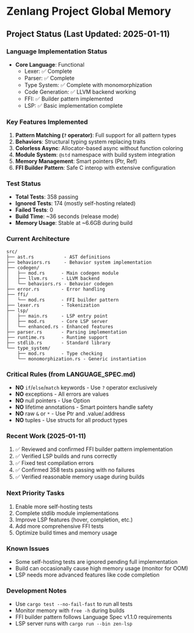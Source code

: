 # Zenlang Project Global Memory

## Project Status (Last Updated: 2025-01-11)

### Language Implementation Status
- **Core Language**: Functional
  - Lexer: ✅ Complete
  - Parser: ✅ Complete  
  - Type System: ✅ Complete with monomorphization
  - Code Generation: ✅ LLVM backend working
  - FFI: ✅ Builder pattern implemented
  - LSP: ✅ Basic implementation complete

### Key Features Implemented
1. **Pattern Matching (`?` operator)**: Full support for all pattern types
2. **Behaviors**: Structural typing system replacing traits
3. **Colorless Async**: Allocator-based async without function coloring
4. **Module System**: `@std` namespace with build system integration
5. **Memory Management**: Smart pointers (Ptr<T>, Ref<T>)
6. **FFI Builder Pattern**: Safe C interop with extensive configuration

### Test Status
- **Total Tests**: 358 passing
- **Ignored Tests**: 174 (mostly self-hosting related)
- **Failed Tests**: 0
- **Build Time**: ~36 seconds (release mode)
- **Memory Usage**: Stable at ~6.6GB during build

### Current Architecture
```
src/
├── ast.rs           - AST definitions
├── behaviors.rs     - Behavior system implementation
├── codegen/        
│   ├── mod.rs      - Main codegen module
│   ├── llvm.rs     - LLVM backend
│   └── behaviors.rs - Behavior codegen
├── error.rs        - Error handling
├── ffi/            
│   └── mod.rs      - FFI builder pattern
├── lexer.rs        - Tokenization
├── lsp/            
│   ├── main.rs     - LSP entry point
│   ├── mod.rs      - Core LSP server
│   └── enhanced.rs - Enhanced features
├── parser.rs       - Parsing implementation
├── runtime.rs      - Runtime support
├── stdlib.rs       - Standard library
└── type_system/    
    ├── mod.rs      - Type checking
    └── monomorphization.rs - Generic instantiation
```

### Critical Rules (from LANGUAGE_SPEC.md)
- **NO** `if`/`else`/`match` keywords - Use `?` operator exclusively
- **NO** exceptions - All errors are values
- **NO** null pointers - Use Option<T>
- **NO** lifetime annotations - Smart pointers handle safety
- **NO** raw `&` or `*` - Use Ptr<T> and .value/.address
- **NO** tuples - Use structs for all product types

### Recent Work (2025-01-11)
1. ✅ Reviewed and confirmed FFI builder pattern implementation
2. ✅ Verified LSP builds and runs correctly
3. ✅ Fixed test compilation errors
4. ✅ Confirmed 358 tests passing with no failures
5. ✅ Verified reasonable memory usage during builds

### Next Priority Tasks
1. Enable more self-hosting tests
2. Complete stdlib module implementations
3. Improve LSP features (hover, completion, etc.)
4. Add more comprehensive FFI tests
5. Optimize build times and memory usage

### Known Issues
- Some self-hosting tests are ignored pending full implementation
- Build can occasionally cause high memory usage (monitor for OOM)
- LSP needs more advanced features like code completion

### Development Notes
- Use `cargo test --no-fail-fast` to run all tests
- Monitor memory with `free -h` during builds
- FFI builder pattern follows Language Spec v1.1.0 requirements
- LSP server runs with `cargo run --bin zen-lsp`